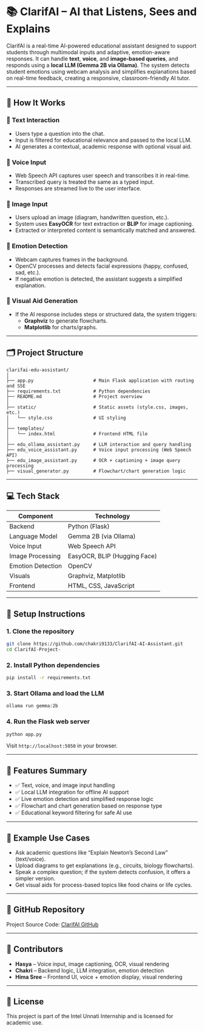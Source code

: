 # 📚 ClarifAI – AI that Listens, Sees and Explains

ClarifAI is a real-time AI-powered educational assistant designed to support students through multimodal inputs and adaptive, emotion-aware responses. It can handle **text**, **voice**, and **image-based queries**, and responds using a **local LLM (Gemma 2B via Ollama)**. The system detects student emotions using webcam analysis and simplifies explanations based on real-time feedback, creating a responsive, classroom-friendly AI tutor.

---

## 🔧 How It Works

### 🔹 Text Interaction
- Users type a question into the chat.
- Input is filtered for educational relevance and passed to the local LLM.
- AI generates a contextual, academic response with optional visual aid.

### 🔹 Voice Input
- Web Speech API captures user speech and transcribes it in real-time.
- Transcribed query is treated the same as a typed input.
- Responses are streamed live to the user interface.

### 🔹 Image Input
- Users upload an image (diagram, handwritten question, etc.).
- System uses **EasyOCR** for text extraction or **BLIP** for image captioning.
- Extracted or interpreted content is semantically matched and answered.

### 🔹 Emotion Detection
- Webcam captures frames in the background.
- OpenCV processes and detects facial expressions (happy, confused, sad, etc.).
- If negative emotion is detected, the assistant suggests a simplified explanation.

### 🔹 Visual Aid Generation
- If the AI response includes steps or structured data, the system triggers:
  - **Graphviz** to generate flowcharts.
  - **Matplotlib** for charts/graphs.

---

## 🗂️ Project Structure

```
clarifai-edu-assistant/
│
├── app.py                      # Main Flask application with routing and SSE
├── requirements.txt            # Python dependencies
├── README.md                   # Project overview
│
├── static/                     # Static assets (style.css, images, etc.)
│   └── style.css               # UI styling
│
├── templates/
│   └── index.html              # Frontend HTML file
│
├── edu_ollama_assistant.py     # LLM interaction and query handling
├── edu_voice_assistant.py      # Voice input processing (Web Speech API)
├── edu_image_assistant.py      # OCR + captioning + image query processing
├── visual_generator.py         # Flowchart/chart generation logic
```

---

## 💻 Tech Stack

| Component          | Technology                            |
|--------------------|----------------------------------------|
| Backend            | Python (Flask)                         |
| Language Model     | Gemma 2B (via Ollama)                  |
| Voice Input        | Web Speech API                         |
| Image Processing   | EasyOCR, BLIP (Hugging Face)           |
| Emotion Detection  | OpenCV                                 |
| Visuals            | Graphviz, Matplotlib                   |
| Frontend           | HTML, CSS, JavaScript                  |

---

## 🚀 Setup Instructions

### 1. Clone the repository
```bash
git clone https://github.com/chakri9133/ClarifAI-AI-Assistant.git
cd ClarifAI-Project-
```

### 2. Install Python dependencies
```bash
pip install -r requirements.txt
```

### 3. Start Ollama and load the LLM
```bash
ollama run gemma:2b
```

### 4. Run the Flask web server
```bash
python app.py
```

Visit `http://localhost:5050` in your browser.

---

## 🧪 Features Summary

- ✅ Text, voice, and image input handling  
- ✅ Local LLM integration for offline AI support  
- ✅ Live emotion detection and simplified response logic  
- ✅ Flowchart and chart generation based on response type  
- ✅ Educational keyword filtering for safe AI use  

---

## 🧠 Example Use Cases

- Ask academic questions like “Explain Newton’s Second Law” (text/voice).  
- Upload diagrams to get explanations (e.g., circuits, biology flowcharts).  
- Speak a complex question; if the system detects confusion, it offers a simpler version.  
- Get visual aids for process-based topics like food chains or life cycles.  

---

## 🔗 GitHub Repository

Project Source Code: [ClarifAI GitHub](https://github.com/chakri9133/ClarifAI-AI-Assistant)

---

## 🤝 Contributors

- **Hasya** – Voice input, image captioning, OCR, visual rendering  
- **Chakri** – Backend logic, LLM integration, emotion detection  
- **Hima Sree** – Frontend UI, voice + emotion display, visual rendering  

---

## 📄 License

This project is part of the Intel Unnati Internship and is licensed for academic use.
